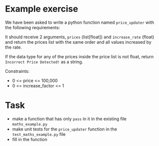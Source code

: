# Example exercise

We have been asked to write a python function named `price_updater` with the following requirements:

It should receive 2 arguments, `prices` (list[float]) and `increase_rate` (float) and return the prices list with the same order and all values increased by the rate.

If the data type for any of the prices inside the price list is not float, return `Incorrect Price Detected!` as a string.

Constraints:

- 0 <= price <= 100,000
- 0 <= increase_factor <= 1

# Task

- make a function that has only `pass` in it in the existing file `maths_example.py`
- make unit tests for the `price_updater` function in the `test_maths_example.py` file
- fill in the function
